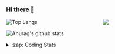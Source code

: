 ### Hi there 👋

<!--
**tao8687/tao8687** is a ✨ _special_ ✨ repository because its `README.md` (this file) appears on your GitHub profile.

Here are some ideas to get you started:

- 🔭 I’m currently working on ...
- 🌱 I’m currently learning ...
- 👯 I’m looking to collaborate on ...
- 🤔 I’m looking for help with ...
- 💬 Ask me about ...
- 📫 How to reach me: ...
- 😄 Pronouns: ...
- ⚡ Fun fact: ...
-->

<img align='right' src="https://media.giphy.com/media/M9gbBd9nbDrOTu1Mqx/giphy.gif" width="240">

  
![Top Langs](https://github-readme-stats.vercel.app/api/top-langs/?username=tao8687&layout=compact&title_color=23238E&text_color=A67D3D)

![Anurag's github stats](https://github-readme-stats.vercel.app/api?username=tao8687&show_icons=true&&text_color=A67D3D&title_color=23238E&show_icons=false&count_private=true&hide=stars)

<details>
  <summary>:zap: Coding Stats</summary>
  <br>
    
<!--START_SECTION:waka-->
![Code Time](http://img.shields.io/badge/Code%20Time-1%2C573%20hrs%2045%20mins-blue)

![Profile Views](http://img.shields.io/badge/Profile%20Views-0-blue)

**🐱 My GitHub Data** 

> 📦 1.5 MB Used in GitHub's Storage 
 > 
> 🏆 182 Contributions in the Year 2024
 > 
> 🚫 Not Opted to Hire
 > 
> 📜 53 Public Repositories 
 > 
> 🔑 25 Private Repositories 
 > 
**I'm an Early 🐤** 

```text
🌞 Morning                1413 commits        ██████████████████████░░░   87.17 % 
🌆 Daytime                87 commits          █░░░░░░░░░░░░░░░░░░░░░░░░   05.37 % 
🌃 Evening                117 commits         ██░░░░░░░░░░░░░░░░░░░░░░░   07.22 % 
🌙 Night                  4 commits           ░░░░░░░░░░░░░░░░░░░░░░░░░   00.25 % 
```
📅 **I'm Most Productive on Wednesday** 

```text
Monday                   233 commits         ████░░░░░░░░░░░░░░░░░░░░░   14.37 % 
Tuesday                  220 commits         ███░░░░░░░░░░░░░░░░░░░░░░   13.57 % 
Wednesday                287 commits         ████░░░░░░░░░░░░░░░░░░░░░   17.71 % 
Thursday                 212 commits         ███░░░░░░░░░░░░░░░░░░░░░░   13.08 % 
Friday                   230 commits         ████░░░░░░░░░░░░░░░░░░░░░   14.19 % 
Saturday                 224 commits         ███░░░░░░░░░░░░░░░░░░░░░░   13.82 % 
Sunday                   215 commits         ███░░░░░░░░░░░░░░░░░░░░░░   13.26 % 
```


📊 **This Week I Spent My Time On** 

```text
🕑︎ Time Zone: Asia/Shanghai

💬 Programming Languages: 
Python                   13 hrs 55 mins      ███████████░░░░░░░░░░░░░░   42.86 % 
C++                      8 hrs 31 mins       ███████░░░░░░░░░░░░░░░░░░   26.24 % 
Other                    4 hrs 32 mins       ███░░░░░░░░░░░░░░░░░░░░░░   13.97 % 
CMake                    1 hr 48 mins        █░░░░░░░░░░░░░░░░░░░░░░░░   05.57 % 
YAML                     1 hr 4 mins         █░░░░░░░░░░░░░░░░░░░░░░░░   03.31 % 

🔥 Editors: 
VS Code                  32 hrs 30 mins      █████████████████████████   100.00 % 

🐱‍💻 Projects: 
BumbleBot_WS             14 hrs 46 mins      ███████████░░░░░░░░░░░░░░   45.48 % 
tami_ws                  8 hrs 1 min         ██████░░░░░░░░░░░░░░░░░░░   24.69 % 
python_motion_planning   2 hrs 35 mins       ██░░░░░░░░░░░░░░░░░░░░░░░   07.98 % 
FYP18-19_AutomaticDocking1 hr 51 mins        █░░░░░░░░░░░░░░░░░░░░░░░░   05.69 % 
ros_motion_planning      1 hr 49 mins        █░░░░░░░░░░░░░░░░░░░░░░░░   05.63 % 

💻 Operating System: 
Linux                    32 hrs 30 mins      █████████████████████████   100.00 % 
```

**I Mostly Code in C++** 

```text
C++                      10 repos            ███████░░░░░░░░░░░░░░░░░░   29.41 % 
Python                   10 repos            ███████░░░░░░░░░░░░░░░░░░   29.41 % 
JavaScript               2 repos             █░░░░░░░░░░░░░░░░░░░░░░░░   05.88 % 
Batchfile                1 repo              █░░░░░░░░░░░░░░░░░░░░░░░░   02.94 % 
HTML                     1 repo              █░░░░░░░░░░░░░░░░░░░░░░░░   02.94 % 
```



**Timeline**

![Lines of Code chart](https://raw.githubusercontent.com/tao8687/tao8687/master/assets/bar_graph.png)


 Last Updated on 23/06/2024 01:23:13 UTC
<!--END_SECTION:waka-->
</details>
